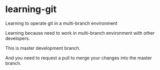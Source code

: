 # learning-git
Learning to operate git in a multi-branch environment

Learning because need to work in multi-branch environment with other developers.

This is master development branch.

And you need to request a pull to merge your changes into the master branch.
